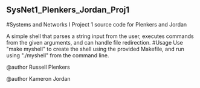 ## SysNet1_Plenkers_Jordan_Proj1
#Systems and Networks I Project 1 source code for Plenkers and Jordan

A simple shell that parses a string input from the user, executes commands from the given arguments, and can handle file redirection.
#Usage
Use "make myshell" to create the shell using the provided Makefile, and run using "./myshell" from the command line.

@author Russell Plenkers

@author Kameron Jordan

